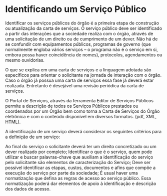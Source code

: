 # Identificando um Serviço Público

Identificar os serviços públicos do órgão é a primeira etapa de construção ou atualização da carta de serviços. O serviço público deve ser identificado a partir das interações que a sociedade realiza com o órgão, através de uma solicitação de um direito ou de cumprimento de um dever. Não há de se confundir com equipamentos públicos, programas de governo (que normalmente engloba vários serviços – o programa não é o serviço em si, embora possa haver coincidência de nomes), protocolos, agendamentos ou mesmo ouvidorias.

O que se explica em uma carta de serviços e a linguagem adotada são específicos para orientar o solicitante na jornada de interação com o órgão. Caso o órgão já possua uma carta de serviços essa fase já deverá estar realizada. Entretanto é desejável uma revisão periódica da carta de serviços.

O Portal de Serviços, através da ferramenta Editor de Serviços Públicos permite a descrição de todos os Serviços Públicos prestados ou coordenados por um Órgão bem como torna a Carta de Serviços do Órgão eletrônica e com o conteúdo disponível em diversos formatos. (pdf, XML, HTML).

A identificação de um serviço deverá considerar os seguintes critérios para a definição de um serviço:

Ao final do serviço o solicitante deverá ter um direito concretizado ou um dever realizado por completo;
Identificar o que é o serviço, quem pode utilizar e buscar palavras-chave que auxiliam a identificação do serviço pelo solicitante são elementos de caracterização do Serviço;
Deve ser possível identificar as etapas, custos, documentos e afins que compõe a execução do serviço por parte da sociedade;
É usual haver uma normatização que defina as regras de acesso ao serviço público. Essa normatização poderá dar elementos de apoio à identificação e descrição dos dados de acesso.
